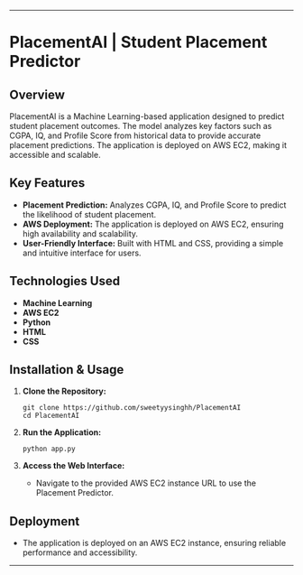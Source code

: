 

---

# PlacementAI | Student Placement Predictor

## Overview

PlacementAI is a Machine Learning-based application designed to predict student placement outcomes. The model analyzes key factors such as CGPA, IQ, and Profile Score from historical data to provide accurate placement predictions. The application is deployed on AWS EC2, making it accessible and scalable.

## Key Features

- **Placement Prediction:** Analyzes CGPA, IQ, and Profile Score to predict the likelihood of student placement.
- **AWS Deployment:** The application is deployed on AWS EC2, ensuring high availability and scalability.
- **User-Friendly Interface:** Built with HTML and CSS, providing a simple and intuitive interface for users.

## Technologies Used

- **Machine Learning**
- **AWS EC2**
- **Python**
- **HTML**
- **CSS**

## Installation & Usage

1. **Clone the Repository:**
   ```
   git clone https://github.com/sweetyysinghh/PlacementAI
   cd PlacementAI
   ```

3. **Run the Application:**
   ```
   python app.py
   ```

4. **Access the Web Interface:**
   - Navigate to the provided AWS EC2 instance URL to use the Placement Predictor.

## Deployment

- The application is deployed on an AWS EC2 instance, ensuring reliable performance and accessibility.

---

